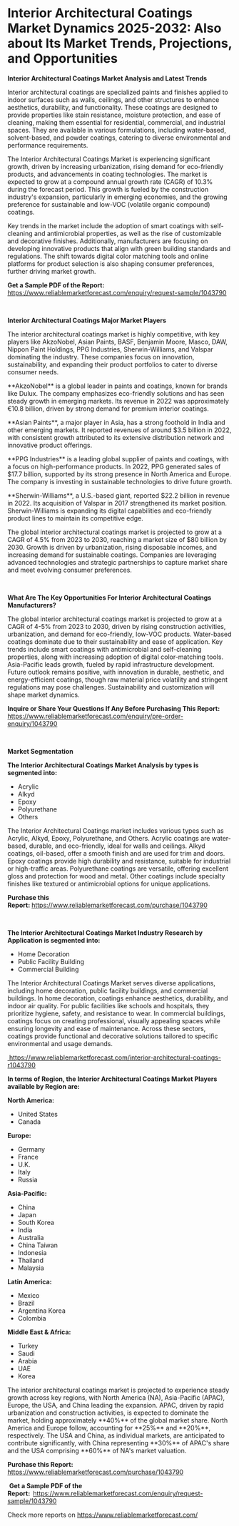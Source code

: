 <p><h1>Interior Architectural Coatings Market Dynamics 2025-2032: Also about Its Market Trends, Projections, and Opportunities</h1></p><p><strong>Interior Architectural Coatings Market Analysis and Latest Trends</strong></p>
<p><p>Interior architectural coatings are specialized paints and finishes applied to indoor surfaces such as walls, ceilings, and other structures to enhance aesthetics, durability, and functionality. These coatings are designed to provide properties like stain resistance, moisture protection, and ease of cleaning, making them essential for residential, commercial, and industrial spaces. They are available in various formulations, including water-based, solvent-based, and powder coatings, catering to diverse environmental and performance requirements.</p><p>The Interior Architectural Coatings Market is experiencing significant growth, driven by increasing urbanization, rising demand for eco-friendly products, and advancements in coating technologies. The market is expected to grow at a compound annual growth rate (CAGR) of 10.3% during the forecast period. This growth is fueled by the construction industry's expansion, particularly in emerging economies, and the growing preference for sustainable and low-VOC (volatile organic compound) coatings.</p><p>Key trends in the market include the adoption of smart coatings with self-cleaning and antimicrobial properties, as well as the rise of customizable and decorative finishes. Additionally, manufacturers are focusing on developing innovative products that align with green building standards and regulations. The shift towards digital color matching tools and online platforms for product selection is also shaping consumer preferences, further driving market growth.</p></p>
<p><strong>Get a Sample PDF of the Report:&nbsp;</strong> <a href="https://www.reliablemarketforecast.com/enquiry/request-sample/1043790?utm_campaign=1110&utm_medium=2&utm_source=Github&utm_content=ia&utm_term=30012025&utm_id=interior-architectural-coatings">https://www.reliablemarketforecast.com/enquiry/request-sample/1043790</a></p>
<p>&nbsp;</p>
<p><strong>Interior Architectural Coatings Major Market Players</strong></p>
<p><p>The interior architectural coatings market is highly competitive, with key players like AkzoNobel, Asian Paints, BASF, Benjamin Moore, Masco, DAW, Nippon Paint Holdings, PPG Industries, Sherwin-Williams, and Valspar dominating the industry. These companies focus on innovation, sustainability, and expanding their product portfolios to cater to diverse consumer needs.</p><p>**AkzoNobel** is a global leader in paints and coatings, known for brands like Dulux. The company emphasizes eco-friendly solutions and has seen steady growth in emerging markets. Its revenue in 2022 was approximately €10.8 billion, driven by strong demand for premium interior coatings.</p><p>**Asian Paints**, a major player in Asia, has a strong foothold in India and other emerging markets. It reported revenues of around $3.5 billion in 2022, with consistent growth attributed to its extensive distribution network and innovative product offerings.</p><p>**PPG Industries** is a leading global supplier of paints and coatings, with a focus on high-performance products. In 2022, PPG generated sales of $17.7 billion, supported by its strong presence in North America and Europe. The company is investing in sustainable technologies to drive future growth.</p><p>**Sherwin-Williams**, a U.S.-based giant, reported $22.2 billion in revenue in 2022. Its acquisition of Valspar in 2017 strengthened its market position. Sherwin-Williams is expanding its digital capabilities and eco-friendly product lines to maintain its competitive edge.</p><p>The global interior architectural coatings market is projected to grow at a CAGR of 4.5% from 2023 to 2030, reaching a market size of $80 billion by 2030. Growth is driven by urbanization, rising disposable incomes, and increasing demand for sustainable coatings. Companies are leveraging advanced technologies and strategic partnerships to capture market share and meet evolving consumer preferences.</p></p>
<p>&nbsp;</p>
<p><strong>What Are The Key Opportunities For Interior Architectural Coatings Manufacturers?</strong></p>
<p><p>The global interior architectural coatings market is projected to grow at a CAGR of 4-5% from 2023 to 2030, driven by rising construction activities, urbanization, and demand for eco-friendly, low-VOC products. Water-based coatings dominate due to their sustainability and ease of application. Key trends include smart coatings with antimicrobial and self-cleaning properties, along with increasing adoption of digital color-matching tools. Asia-Pacific leads growth, fueled by rapid infrastructure development. Future outlook remains positive, with innovation in durable, aesthetic, and energy-efficient coatings, though raw material price volatility and stringent regulations may pose challenges. Sustainability and customization will shape market dynamics.</p></p>
<p><strong>Inquire or Share Your Questions If Any Before Purchasing This Report:</strong> <a href="https://www.reliablemarketforecast.com/enquiry/pre-order-enquiry/1043790?utm_campaign=1110&utm_medium=2&utm_source=Github&utm_content=ia&utm_term=30012025&utm_id=interior-architectural-coatings">https://www.reliablemarketforecast.com/enquiry/pre-order-enquiry/1043790</a></p>
<p>&nbsp;</p>
<p><strong>Market Segmentation</strong></p>
<p><strong>The Interior Architectural Coatings Market Analysis by types is segmented into:</strong></p>
<p><ul><li>Acrylic</li><li>Alkyd</li><li>Epoxy</li><li>Polyurethane</li><li>Others</li></ul></p>
<p><p>The Interior Architectural Coatings market includes various types such as Acrylic, Alkyd, Epoxy, Polyurethane, and Others. Acrylic coatings are water-based, durable, and eco-friendly, ideal for walls and ceilings. Alkyd coatings, oil-based, offer a smooth finish and are used for trim and doors. Epoxy coatings provide high durability and resistance, suitable for industrial or high-traffic areas. Polyurethane coatings are versatile, offering excellent gloss and protection for wood and metal. Other coatings include specialty finishes like textured or antimicrobial options for unique applications.</p></p>
<p><strong>Purchase this Report:&nbsp;</strong><a href="https://www.reliablemarketforecast.com/purchase/1043790?utm_campaign=1110&utm_medium=2&utm_source=Github&utm_content=ia&utm_term=30012025&utm_id=interior-architectural-coatings">https://www.reliablemarketforecast.com/purchase/1043790</a></p>
<p>&nbsp;</p>
<p><strong>The Interior Architectural Coatings Market Industry Research by Application is segmented into:</strong></p>
<p><ul><li>Home Decoration</li><li>Public Facility Building</li><li>Commercial Building</li></ul></p>
<p><p>The Interior Architectural Coatings Market serves diverse applications, including home decoration, public facility buildings, and commercial buildings. In home decoration, coatings enhance aesthetics, durability, and indoor air quality. For public facilities like schools and hospitals, they prioritize hygiene, safety, and resistance to wear. In commercial buildings, coatings focus on creating professional, visually appealing spaces while ensuring longevity and ease of maintenance. Across these sectors, coatings provide functional and decorative solutions tailored to specific environmental and usage demands.</p></p>
<p><a href="https://www.reliablemarketforecast.com/interior-architectural-coatings-r1043790?utm_campaign=1110&utm_medium=2&utm_source=Github&utm_content=ia&utm_term=30012025&utm_id=interior-architectural-coatings">&nbsp;https://www.reliablemarketforecast.com/interior-architectural-coatings-r1043790</a></p>
<p><strong>In terms of Region, the Interior Architectural Coatings Market Players available by Region are:</strong></p>
<p>
    <p> <strong> North America: </strong>
        <ul>
            <li>United States</li>
            <li>Canada</li>
        </ul>
        </p> 
    <p> <strong> Europe: </strong>
        <ul>
            <li>Germany</li>
            <li>France</li>
            <li>U.K.</li>
            <li>Italy</li>
            <li>Russia</li>
        </ul>
        </p> 
    <p> <strong> Asia-Pacific: </strong>
        <ul>
            <li>China</li>
            <li>Japan</li>
            <li>South Korea</li>
            <li>India</li>
            <li>Australia</li>
            <li>China Taiwan</li>
            <li>Indonesia</li>
            <li>Thailand</li>
            <li>Malaysia</li>
        </ul>
        </p> 
    <p> <strong> Latin America: </strong>
        <ul>
            <li>Mexico</li>
            <li>Brazil</li>
            <li>Argentina Korea</li>
            <li>Colombia</li>
        </ul>
        </p> 
    <p> <strong> Middle East & Africa: </strong>
        <ul>
            <li>Turkey</li>
            <li>Saudi</li>
            <li>Arabia</li>
            <li>UAE</li>
            <li>Korea</li>
        </ul>
    </p>
    </p>
<p><p>The interior architectural coatings market is projected to experience steady growth across key regions, with North America (NA), Asia-Pacific (APAC), Europe, the USA, and China leading the expansion. APAC, driven by rapid urbanization and construction activities, is expected to dominate the market, holding approximately **40%** of the global market share. North America and Europe follow, accounting for **25%** and **20%**, respectively. The USA and China, as individual markets, are anticipated to contribute significantly, with China representing **30%** of APAC's share and the USA comprising **60%** of NA's market valuation.</p></p>
<p><strong>Purchase this Report: </strong><a href="https://www.reliablemarketforecast.com/purchase/1043790?utm_campaign=1110&utm_medium=2&utm_source=Github&utm_content=ia&utm_term=30012025&utm_id=interior-architectural-coatings">https://www.reliablemarketforecast.com/purchase/1043790</a></p>
<p>&nbsp;<strong>Get a Sample PDF of the Report:&nbsp;&nbsp;</strong><a href="https://www.reliablemarketforecast.com/enquiry/request-sample/1043790?utm_campaign=1110&utm_medium=2&utm_source=Github&utm_content=ia&utm_term=30012025&utm_id=interior-architectural-coatings">https://www.reliablemarketforecast.com/enquiry/request-sample/1043790</a></p>
<p><strong></strong></p>
<p>Check more reports on <a href="https://www.reliablemarketforecast.com/?utm_campaign=1110&utm_medium=2&utm_source=Github&utm_content=ia&utm_term=30012025&utm_id=interior-architectural-coatings">https://www.reliablemarketforecast.com/</a></p>